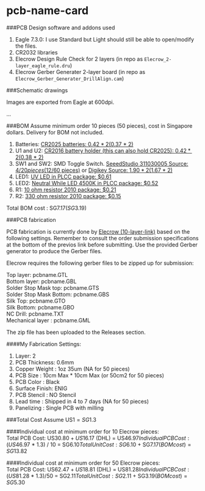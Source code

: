 # pcb-name-card


###PCB Design software and addons used

1. Eagle 7.3.0: I use Standard but Light should still be able to open/modify the files.
2. CR2032 libraries
2. Elecrow Design Rule Check for 2 layers (in repo as `Elecrow_2-layer_eagle_rule.dru`)
3. Elecrow Gerber Generater 2-layer board (in repo as `Elecrow_Gerber_Generater_DrillAlign.cam`)

###Schematic drawings

Images are exported from Eagle at 600dpi.

...

###BOM
Assume minimum order 10 pieces (50 pieces), cost in Singapore dollars. Delivery for BOM not included.

1. Batteries: [CR2025 batteries: $0.42 * 2 ($0.37 * 2)](http://www.digikey.sg/product-detail/en/0/P188-ND)
2. U1 and U2: [CR2016 battery holder (this can also hold CR2025): $0.42 * 2 ($0.38 *  2)](http://www.digikey.sg/product-detail/en/0/BAT-HLD-002-SMT-ND) 
3. SW1 and SW2: SMD Toggle Switch. [SeeedStudio 311030005 Source: $4/20 pieces ($12/60 pieces)](http://www.seeedstudio.com/depot/index.php?main_page=opl_info&opl_id=219) or [Digikey Source: $1.90 * 2 ($1.67 * 2)](http://www.digikey.sg/product-detail/en/AYZ0202AGRLC/401-2013-1-ND/1640122) 
4. LED1: [UV LED in PLCC package: $0.61](http://sg.element14.com/vishay-semiconductor/vlmu3100-gs08/led-ultra-violet-3-2mm-x-2-8mm/dp/2252055)
5. LED2: [Neutral While LED 4500K in PLCC package: $0.52](http://sg.element14.com/avago-technologies/asmt-uwb1-nx3e2/led-smd-plcc2-neutral-white-4500k/dp/1895842)
6. R1: [10 ohm resistor 2010 package: $0.21](http://sg.element14.com/yageo-phycomp/rc2010fk-0710rl/resistor-prc111-2010-10r/dp/9235590)
7. R2: [330 ohm resistor 2010 package: $0.15](http://sg.element14.com/welwyn/asc2010-330rft4/resistor-anti-sulphur-2010-330r/dp/2079044)

Total BOM cost : SG$7.17 (SG$3.19)

###PCB fabrication

PCB fabrication is currently done by [Elecrow (10-layer-link)](http://www.elecrow.com/10pcs-2-layer-pcb-p-1175.html) based on the following settings. Remember to consult the order submission specifications at the bottom of the previos link before submitting. Use the provided Gerber generator to produce the Gerber files.

Elecrow requires the following gerber files to be zipped up for submission:

Top layer:	pcbname.GTL  
Bottom layer:	pcbname.GBL  
Solder Stop Mask top:	pcbname.GTS  
Solder Stop Mask Bottom:	pcbname.GBS  
Silk Top:	pcbname.GTO  
Silk Bottom:	pcbname.GBO  
NC Drill:	pcbname.TXT  
Mechanical layer :	pcbname.GML  

The zip file has been uploaded to the Releases section.

####My Fabrication Settings: 

1. Layer: 2
2. PCB Thickness: 0.6mm
3. Copper Weight : 1oz 35um (NA for 50 pieces)
4. PCB Size : 10cm Max * 10cm Max (or 50cm2 for 50 pieces)
5. PCB Color : Black
6. Surface Finish: ENIG
7. PCB Stencil : NO Stencil
8. Lead time : Shipped in 4 to 7 days (NA for 50 pieces)
9. Panelizing : Single PCB with milling

###Total Cost
Assume US$1 = SG$1.3

####Individual cost at minimum order for 10 Elecrow pieces:  
Total PCB Cost: US$30.80 + US$16.17 (DHL) = US$46.97  
Individual PCB Cost: (US$46.97 * 1.3) / 10 = SG$6.10  
Total Unit Cost: SG$6.10  + SG$7.17 (BOM cost) = SG$13.82  

####Individual cost at minimum order for 50 Elecrow pieces:  
Total PCB Cost: US$62.47 + US$18.81 (DHL) = US$81.28  
Individual PCB Cost: (US$81.28 * 1.3)/50 = SG$2.11  
Total Unit Cost: SG$2.11  + SG$3.19 (BOM cost) = SG$5.30  



